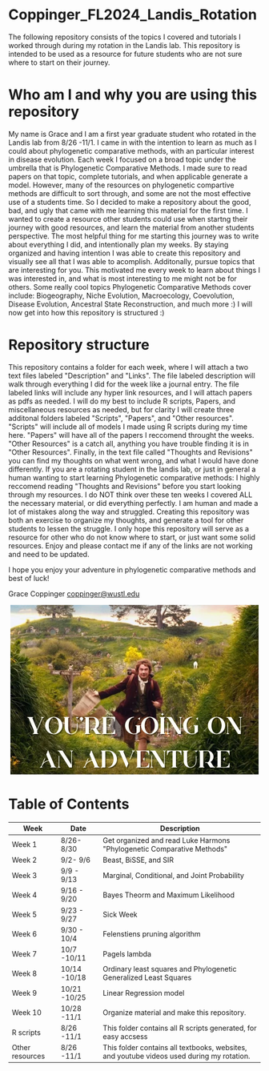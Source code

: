 # Coppinger_FL2024_Landis_Rotation
The following repository consists of the topics I covered and tutorials I worked through during my rotation in the Landis lab. This repository is intended to be used as a resource for future students who are not sure where to start on their journey.

# Who am I and why you are using this repository
My name is Grace and I am a first year graduate student who rotated in the Landis lab from 8/26 -11/1. I came in with the intention to learn as much as I could about phylogenetic comparative methods, with an particular interest in disease evolution. Each week I focused on a broad topic under the umbrella that is Phylogenetic Comparative Methods. I made sure to read papers on that topic, complete tutorials, and when applicable generate a model. However, many of the resources on phylogenetic compartive methods are difficult to sort through, and some are not the most effective use of a students time. So I decided to make a repository about the good, bad, and ugly that came with me learning this material for the first time. I wanted to create a resource other students could use when startng their journey with good resources, and learn the material from another students perspective. The most helpful thing for me starting this journey was to write about everything I did, and intentionally plan my weeks. By staying organized and having intention I was able to create this repository and visually see all that I was able to acomplish. Additonally, pursue topics that are interesting for you. This motivated me every week to learn about things I was interested in, and what is most interesting to me might not be for others. Some really cool topics Phylogenetic Comparative Methods cover include: Biogeography, Niche Evolution, Macroecology, Coevolution, Disease Evolution, Ancestral State Reconstruction, and much more :) I will now get into how this repository is structured :)


# Repository structure
This repository contains a folder for each week, where I will attach a two text files labeled "Description" and "Links". The file labeled description will walk through everything I did for the week like a journal entry. The file labeled links will include any hyper link resources, and I will attach papers as pdfs as needed. I will do my best to include R scripts, Papers, and miscellaneous resources as needed, but for clarity I will create three additonal folders labeled "Scripts", "Papers", and "Other resources". "Scripts" will include all of models I made using R scripts during my time here. "Papers" will have all of the papers I reccomend throught the weeks. "Other Resources" is a catch all, anything you have trouble finding it is in "Other Resources". Finally, in the text file called "Thoughts and Revisions" you can find my thoughts on what went wrong, and what I would have done differently. If you are a rotating student in the landis lab, or just in general a human wanting to start learning Phylogenetic comparative methods: I highly reccomend reading "Thoughts and Revisions" before you start looking through my resources. I do NOT think over these ten weeks I covered ALL the necessary material, or did everything perfectly. I am human and made a lot of mistakes along the way and struggled. Creating this repository was both an exercise to organize my thoughts, and generate a tool for other students to lessen the struggle. I only hope this repository will serve as a resource for other who do not know where to start, or just want some solid resources. Enjoy and please contact me if any of the links are not working and need to be updated.

I hope you enjoy your adventure in phylogenetic comparative methods and best of luck!

Grace Coppinger
coppinger@wustl.edu

<div align="center">
    <img src="/Other_resources/Adventure.png" alt="Adventure">
</div>

# Table of Contents

<center>

| Week | Date | Description |
|-------|------------|-------------|
| Week 1        | 8/26- 8/30 | Get organized and read Luke Harmons "Phylogenetic Comparative Methods" |
| Week 2        | 9/2- 9/6 | Beast, BiSSE, and SIR |
| Week 3        | 9/9 - 9/13 | Marginal, Conditional, and Joint Probability |
| Week 4        | 9/16 - 9/20 | Bayes Theorm and Maximum Likelihood|
| Week 5        | 9/23 - 9/27 | Sick Week |
| Week 6        | 9/30 - 10/4 | Felenstiens pruning algorithm |
| Week 7        | 10/7 -10/11 | Pagels lambda |
| Week 8        | 10/14 -10/18 | Ordinary least squares and Phylogenetic Generalized Least Squares |
| Week 9        | 10/21 -10/25 | Linear Regression model |
| Week 10       | 10/28 -11/1 | Organize material and make this repository. |
| R scripts        | 8/26 -11/1 | This folder contains all R scripts generated, for easy accsess|
| Other resources        | 8/26 -11/1 | This folder contains all textbooks, websites, and youtube videos used during my rotation.|
</center>
